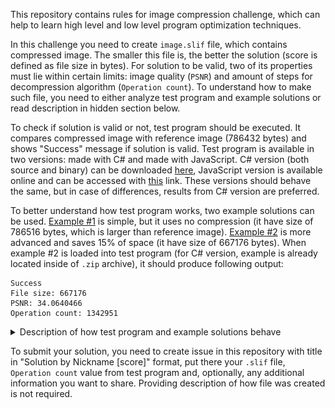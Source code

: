 This repository contains rules for image compression challenge, which can help to learn high level and low level program optimization techniques.

In this challenge you need to create `image.slif` file, which contains compressed image. The smaller this file is, the better the solution (score is defined as file size in bytes). For solution to be valid, two of its properties must lie within certain limits: image quality (`PSNR`) and amount of steps for decompression algorithm (`Operation count`). To understand how to make such file, you need to either analyze test program and example solutions or read description in hidden section below.

To check if solution is valid or not, test program should be executed. It compares compressed image with reference image (786432 bytes) and shows "Success" message if solution is valid. Test program is available in two versions: made with C# and made with JavaScript. C# version (both source and binary) can be downloaded [here](https://github.com/Vort/SLIF/blob/master/slif.zip?raw=true), JavaScript version is available online and can be accessed with [this](https://vort.github.io/SLIF/) link. These versions should behave the same, but in case of differences, results from C# version are preferred.

To better understand how test program works, two example solutions can be used. [Example #1](https://github.com/Vort/SLIF/blob/solutions/image_786516.slif?raw=true) is simple, but it uses no compression (it have size of 786516 bytes, which is larger than reference image). [Example #2](https://github.com/Vort/SLIF/blob/solutions/image_667176.slif?raw=true) is more advanced and saves 15% of space (it have size of 667176 bytes). When example #2 is loaded into test program (for C# version, example is already located inside of `.zip` archive), it should produce following output:
```
Success
File size: 667176
PSNR: 34.0640466
Operation count: 1342951
```

<details>
  <summary>Description of how test program and example solutions behave</summary>
  
  Operation of test program consists of several steps:
  1. `.slif` file is loaded and its first part (header) is checked for correctness;
  2. Large memory block is allocated and filled with zeros;
  3. Second part of the file (subleq code and data) is copied to the start of memory block;
  4. Execution of subleq machine code is started;
  5. Once execution is finished, image data is extracted from the end of memory block;
  6. Error value is calculated by comparing reference image data with image data generated by subleq code;
  7. If error value is less than `20358302` and operation count is less than `100000000000`, "Success" message is displayed.
  
  Header of `.slif` file is 12 bytes in size and consists of 4 parts: signature (4 bytes), image width (2 bytes), image height (2 bytes) and available memory size (4 bytes). However, for this challenge, all these values are constant, which means that `.slif` file must always start with these bytes: `53 4C 49 46 00 02 00 02 00 00 00 10`. Byte order used in this challenge is little-endian, that's why value of `0x0200` is encoded as `00 02` and `0x10000000` is encoded as `00 00 00 10`.
  
  Size of memory block determines how many bytes are available for use by subleq program. For this challenge, this value is set to 256 MiB. It means that subleq program can read and write bytes in `0x00000000` .. `0x0FFFFFFF` address range.
  
  Contents of memory block are just bytes. But during program execution, some of these bytes can be interpreted as subleq instructions. Each subleq instruction occupies 12 bytes and consists of 3 parts: addresses `pa`, `pb` and `pc`. When instruction is executed, value `a` (at address `pa`) is **sub**tracted from value `b` (at address `pb`) and result (`b = b - a`) is stored at address `pb`. If result (`b`) is **l**ess or **eq**ual to `0`, then execution is transferred to address `pc` (instruction pointer `ip = pc`), otherwise next instruction is executed (`ip = ip + 12`).
  
  Image data is yet another interpretation for bytes. When subleq program is terminated, contents from `0x0FF40000` .. `0x0FFFFFFF` range becomes processed by test program as image pixels. Each byte in this range represents intensity of red, green or blue component of pixel color. By multiplying size of the pixel (3 bytes, 24 bits) by image width (512 pixels) and height (512 pixels), size of reference image data (786432 bytes) can be obtained.
  
  To check if image quality is within acceptable limits, sum of squared differences between byte values of reference image data and image data, produced by subleq code, is calculated. To make this number more readable, it is converted into `PSNR` format. Error smaller than `20358302` corresponds to PSNR larger than `34`.
  
  To better understand how subleq code can be used to decompress image data, example solutions can be examined.
  
  Example #1 consists of 5 instructions, 3 constants and 1 variable. Instructions are located at addresses `000`, `00C`, `018`, `024` and `030`, 2 constants (4 bytes each) are located at `03C` (-1) and `040` (-4), 1 variable 4 bytes in size is located at `044` (-196607) and 1 constant 786432 bytes in size starts at `048`.
  
  ![Example #1 hex dump](doc/example1.png)
  
  Example #1 simply transfers image data from one memory location to another. Instruction `000` takes 4 bytes from location `0x00000048` and moves them (with negation) to location `0x0FF40000`. Instructions `00C` and `018` adjusts pointers `pa` (`000`) and `pb` (`004`) inside instruction `000` by adding `4` to them. Instruction `024` loops to instruction `000` until counter at `044` becomes greater than zero (jump is executed 196607 times, resulting in 196608 iterations in total). Instruction `030` terminates execution by jumping to address, located out of memory bounds (`0xFFFFFFFF`).
  
  Example #2 extends idea of example #1 by splitting image into pairs of spans: first span in each pair is filled with fixed color (#E1836C), second span contains raw image data, like in example #1.
  
  ![Example #2 hex dump](doc/example2.png)
  
  Code of example #2 contains 3 loops. First loop (`03C` to `060`) decodes fixed color span, second loop (`0A8` to `0F0`) decodes raw span and third loop (`000` to `0FC`) iterates over all pairs.
  
  Constant data at `12C` starts with value `07 00 00 00`, which means 8 pixels of constant color should be written. Value `02 00 00 00` at address `130` means that 3 blocks 4 bytes each (4 pixels) should be copied as is (with negation). Value `1F 00 00 00` at `140` means that 32 pixels of fixed color should be written and so on.
  
</details>

To submit your solution, you need to create issue in this repository with title in "Solution by Nickname [score]" format, put there your `.slif` file, `Operation count` value from test program and, optionally, any additional information you want to share. Providing description of how file was created is not required.